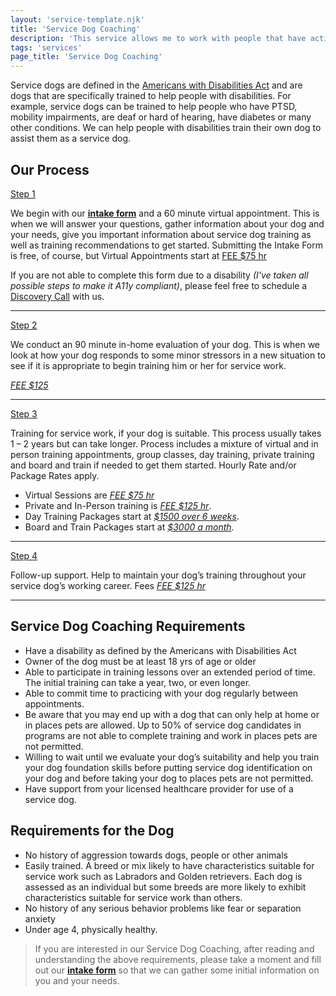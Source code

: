 ```yaml
---
layout: 'service-template.njk'
title: 'Service Dog Coaching'
description: 'This service allows me to work with people that have active service dogs that require a new task be trained or perform refresher training.'
tags: 'services'
page_title: 'Service Dog Coaching'
---
```


Service dogs are defined in the [Americans with Disabilities Act](https://www.ada.gov/resources/service-animals-2010-requirements/ "Service Dog Resource") and are dogs that are specifically trained to 
help people with disabilities. For example, service dogs can be trained to help people who have PTSD, mobility 
impairments, are deaf or hard of hearing, have diabetes or many other conditions. We can help people with 
disabilities train their own dog to assist them as a service dog.

## Our Process
<span class="text-slate-100 font-bold"><ins>Step 1</ins></span>

We begin with our **[intake form](/sdc-intake)** and a 60 minute virtual appointment. This is when we will answer your questions, gather information about your dog and your needs, give you important information about service dog training as well as training recommendations to get started. 
Submitting the Intake Form is free, of course, but Virtual Appointments start at <ins class="font-medium">FEE $75 hr</ins>

<span class="text-sm">If you are not able to complete this form due to a disability _(I've taken all possible steps to make it A11y compliant)_, please feel free to schedule a [Discovery Call](https://pocketsuite.io/book/for-the-puppies?service=discovery-call) with us.</span>

<hr>
<span class="text-slate-100 font-bold"><ins>Step 2</ins></span>

We conduct an 90 minute in-home evaluation of your dog. This is when we look at how your dog responds to some minor stressors in a new situation to see if it is appropriate to begin training him or her for service work. 

<ins class="font-medium">_FEE $125_</ins>

<hr>
<span class="text-slate-100 font-bold"><ins>Step 3</ins></span> 

Training for service work, if your dog is suitable. This process usually takes 1 – 2 years but can take longer. Process includes a mixture of virtual and in person training appointments, group classes, day training, private training and board and train if needed to get them started. Hourly Rate and/or Package Rates apply.
- Virtual Sessions are <ins class="font-medium">_FEE $75 hr_</ins>
- Private and In-Person training is <ins class="font-medium">_FEE $125 hr_</ins>.
- Day Training Packages start at <ins class="font-medium">_$1500 over 6 weeks_</ins>.
- Board and Train Packages start at <ins class="font-medium">_$3000 a month_</ins>.

<hr>
<span class="text-slate-100 font-bold"><ins>Step 4</ins></span> 

Follow-up support. Help to maintain your dog’s training throughout your service dog’s working career. Fees <ins class="font-medium">_FEE $125 hr_</ins>
<hr>

## Service Dog Coaching Requirements
- Have a disability as defined by the Americans with Disabilities Act 
- Owner of the dog must be at least 18 yrs of age or older 
- Able to participate in training lessons over an extended period of time. The initial training can take a year, two, or even longer.
- Able to commit time to practicing with your dog regularly between appointments.
- Be aware that you may end up with a dog that can only help at home or in places pets are allowed. Up to 
50% of service dog candidates in programs are not able to complete training and work in places pets 
are not permitted. 
- Willing to wait until we evaluate your dog’s suitability and help you train your dog foundation 
skills before putting service dog identification on your dog and before taking your dog to places pets 
are not permitted.
- Have support from your licensed healthcare provider for use of a service dog.

## Requirements for the Dog
- No history of aggression towards dogs, people or other animals
- Easily trained. A breed or mix likely to have characteristics suitable for service work such as Labradors and Golden retrievers. Each dog is assessed as an individual but some breeds are more likely to exhibit characteristics suitable for service work than others. 
- No history of any serious behavior problems like fear or separation anxiety
- Under age 4, physically healthy.

> If you are interested in our Service Dog Coaching, after reading and understanding the above 
> requirements, please take a moment and fill out our **[intake form](/sdc-intake)** so that we can gather some initial information on you and your needs. 
